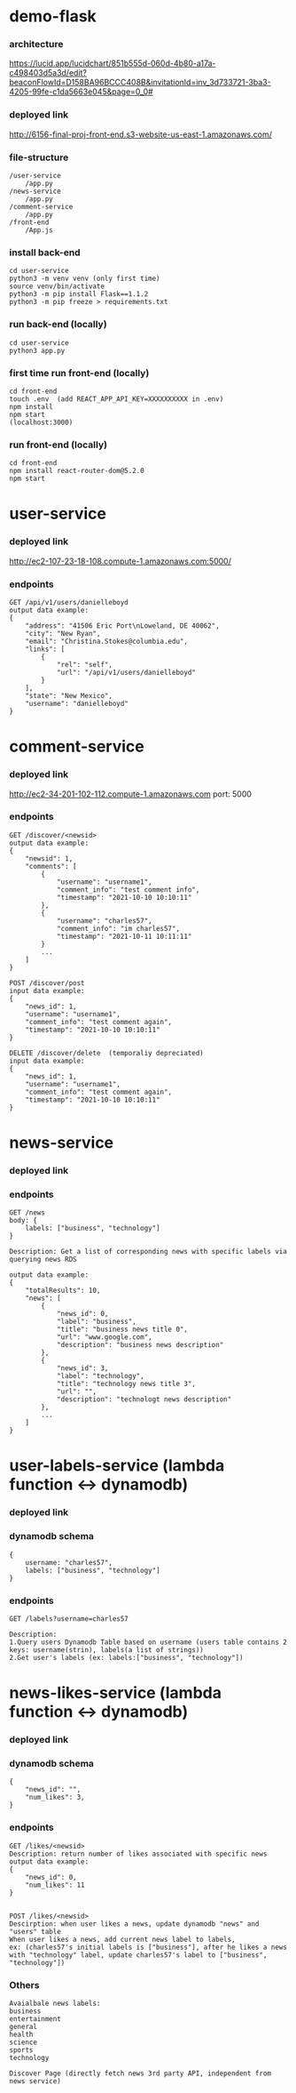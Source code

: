 # demo-flask

### architecture
https://lucid.app/lucidchart/851b555d-060d-4b80-a17a-c498403d5a3d/edit?beaconFlowId=D158BA96BCCC408B&invitationId=inv_3d733721-3ba3-4205-99fe-c1da5663e045&page=0_0#

### deployed link
http://6156-final-proj-front-end.s3-website-us-east-1.amazonaws.com/

### file-structure
```
/user-service
    /app.py
/news-service
    /app.py
/comment-service
    /app.py
/front-end
    /App.js
```

### install back-end 
```
cd user-service
python3 -m venv venv (only first time)
source venv/bin/activate
python3 -m pip install Flask==1.1.2
python3 -m pip freeze > requirements.txt
```

### run back-end (locally)
```
cd user-service
python3 app.py
```

### first time run front-end (locally)
```
cd front-end
touch .env  (add REACT_APP_API_KEY=XXXXXXXXXX in .env)
npm install
npm start
(localhost:3000)
```

### run front-end (locally)
```
cd front-end
npm install react-router-dom@5.2.0
npm start
```


# user-service

### deployed link
http://ec2-107-23-18-108.compute-1.amazonaws.com:5000/


### endpoints
```
GET /api/v1/users/danielleboyd
output data example:
{
    "address": "41506 Eric Port\nLoweland, DE 40062",
    "city": "New Ryan",
    "email": "Christina.Stokes@columbia.edu",
    "links": [
        {
            "rel": "self",
            "url": "/api/v1/users/danielleboyd"
        }
    ],
    "state": "New Mexico",
    "username": "danielleboyd"
}
```

# comment-service

### deployed link
http://ec2-34-201-102-112.compute-1.amazonaws.com
port: 5000

### endpoints
```
GET /discover/<newsid>
output data example:
{
    "newsid": 1,
    "comments": [
        {
            "username": "username1",
            "comment_info": "test comment info",
            "timestamp": "2021-10-10 10:10:11"
        },
        {
            "username": "charles57",
            "comment_info": "im charles57",
            "timestamp": "2021-10-11 10:11:11"
        }
        ...
    ]
}

POST /discover/post
input data example:
{
    "news_id": 1,
    "username": "username1",
    "comment_info": "test comment again",
    "timestamp": "2021-10-10 10:10:11"
}

DELETE /discover/delete  (temporaliy depreciated)
input data example:
{
    "news_id": 1,
    "username": "username1",
    "comment_info": "test comment again",
    "timestamp": "2021-10-10 10:10:11"
}
```

# news-service

### deployed link


### endpoints
```
GET /news
body: {
    labels: ["business", "technology"]
}

Description: Get a list of corresponding news with specific labels via querying news RDS

output data example:
{
    "totalResults": 10,
    "news": [
        {
            "news_id": 0,
            "label": "business",
            "title": "business news title 0",
            "url": "www.google.com",
            "description": "business news description"
        },
        {
            "news_id": 3,
            "label": "technology",
            "title": "technology news title 3",
            "url": "",
            "description": "technologt news description"
        },
        ...
    ]
}
```

# user-labels-service (lambda function <-> dynamodb)

### deployed link

### dynamodb schema
```
{
    username: "charles57",
    labels: ["business", "technology"]
}
```

### endpoints
```
GET /labels?username=charles57

Description:
1.Query users Dynamodb Table based on username (users table contains 2 keys: username(strin), labels(a list of strings))
2.Get user's labels (ex: labels:["business", "technology"])

```

# news-likes-service (lambda function <-> dynamodb)

### deployed link

### dynamodb schema
```
{
    "news_id": "",
    "num_likes": 3,
}
```

### endpoints
```
GET /likes/<newsid>
Description: return number of likes associated with specific news
output data example:
{
    "news_id": 0,
    "num_likes": 11
}


POST /likes/<newsid>
Descirption: when user likes a news, update dynamodb "news" and "users" table
When user likes a news, add current news label to labels,
ex: (charles57's initial labels is ["business"], after he likes a news with "technology" label, update charles57's label to ["business", "technology"])
```


### Others
```
Avaialbale news labels:
business
entertainment
general
health
science
sports
technology

Discover Page (directly fetch news 3rd party API, independent from news service)
````
